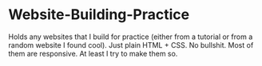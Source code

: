# Website-Building-Practice
Holds any websites that I build for practice (either from a tutorial or from a random website I found cool). Just plain HTML + CSS. No bullshit. Most of them are responsive. At least I try to make them so.
